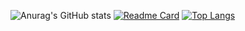 ![Anurag's GitHub stats](https://github-readme-stats.vercel.app/api?username=zyh3699&show_icons=true&theme=ambient_gradient)
[![Readme Card](https://github-readme-stats.vercel.app/api/pin/?username=zyh3699&repo=dream-maze)](https://github.com/anuraghazra/github-readme-stats)
[![Top Langs](https://github-readme-stats.vercel.app/api/top-langs/?username=zyh3699&layout=compact)](https://github.com/anuraghazra/github-readme-stats)
